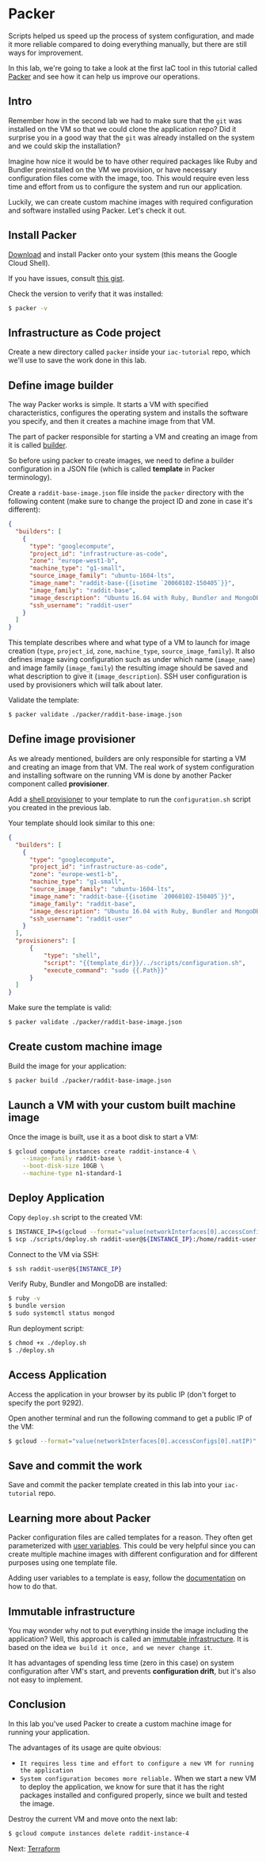 # Packer

Scripts helped us speed up the process of system configuration, and made it more reliable compared to doing everything manually, but there are still ways for improvement.

In this lab, we're going to take a look at the first IaC tool in this tutorial called [Packer](https://www.packer.io/) and see how it can help us improve our operations.

## Intro

Remember how in the second lab we had to make sure that the `git` was installed on the VM so that we could clone the application repo? Did it surprise you in a good way that the `git` was already installed on the system and we could skip the installation?

Imagine how nice it would be to have other required packages like Ruby and Bundler preinstalled on the VM we provision, or have necessary configuration files come with the image, too. This would require even less time and effort from us to configure the system and run our application.

Luckily, we can create custom machine images with required configuration and software installed using Packer. Let's check it out.

## Install Packer

[Download](https://www.packer.io/downloads.html) and install Packer onto your system (this means the Google Cloud Shell). 

If you have issues, consult [this gist](https://gist.github.com/CharlesTBetz/20daf92169689e572873439439e1ad4f). 

Check the version to verify that it was installed:

```bash
$ packer -v
```

## Infrastructure as Code project

Create a new directory called `packer` inside your `iac-tutorial` repo, which we'll use to save the work done in this lab.

## Define image builder

The way Packer works is simple. It starts a VM with specified characteristics, configures the operating system and installs the software you specify, and then it creates a machine image from that VM.

The part of packer responsible for starting a VM and creating an image from it is called [builder](https://www.packer.io/docs/builders/index.html).

So before using packer to create images, we need to define a builder configuration in a JSON file (which is called **template** in Packer terminology).

Create a `raddit-base-image.json` file inside the `packer` directory with the following content (make sure to change the project ID and zone in case it's different):

```json
{
  "builders": [
    {
      "type": "googlecompute",
      "project_id": "infrastructure-as-code",
      "zone": "europe-west1-b",
      "machine_type": "g1-small",
      "source_image_family": "ubuntu-1604-lts",
      "image_name": "raddit-base-{{isotime `20060102-150405`}}",
      "image_family": "raddit-base",
      "image_description": "Ubuntu 16.04 with Ruby, Bundler and MongoDB preinstalled",
      "ssh_username": "raddit-user"
    }
  ]
}
```

This template describes where and what type of a VM to launch for image creation (`type`, `project_id`, `zone`, `machine_type`, `source_image_family`). It also defines image saving configuration such as under which name (`image_name`) and image family (`image_family`) the resulting image should be saved and what description to give it (`image_description`). SSH user configuration is used by provisioners which will talk about later.

Validate the template:

```bash
$ packer validate ./packer/raddit-base-image.json
```

## Define image provisioner

As we already mentioned, builders are only responsible for starting a VM and creating an image from that VM. The real work of system configuration and installing software on the running VM is done by another Packer component called **provisioner**.

Add a [shell provisioner](https://www.packer.io/docs/provisioners/shell.html) to your template to run the `configuration.sh` script you created in the previous lab.

Your template should look similar to this one:

```json
{
  "builders": [
    {
      "type": "googlecompute",
      "project_id": "infrastructure-as-code",
      "zone": "europe-west1-b",
      "machine_type": "g1-small",
      "source_image_family": "ubuntu-1604-lts",
      "image_name": "raddit-base-{{isotime `20060102-150405`}}",
      "image_family": "raddit-base",
      "image_description": "Ubuntu 16.04 with Ruby, Bundler and MongoDB preinstalled",
      "ssh_username": "raddit-user"
    }
  ],
  "provisioners": [
      {
          "type": "shell",
          "script": "{{template_dir}}/../scripts/configuration.sh",
          "execute_command": "sudo {{.Path}}"
      }
  ]
}
```

Make sure the template is valid:

```bash
$ packer validate ./packer/raddit-base-image.json
```

## Create custom machine image

Build the image for your application:

```bash
$ packer build ./packer/raddit-base-image.json
```

## Launch a VM with your custom built machine image

Once the image is built, use it as a boot disk to start a VM:

```bash
$ gcloud compute instances create raddit-instance-4 \
    --image-family raddit-base \
    --boot-disk-size 10GB \
    --machine-type n1-standard-1
```

## Deploy Application

Copy `deploy.sh` script to the created VM:

```bash
$ INSTANCE_IP=$(gcloud --format="value(networkInterfaces[0].accessConfigs[0].natIP)" compute instances describe raddit-instance-4)
$ scp ./scripts/deploy.sh raddit-user@${INSTANCE_IP}:/home/raddit-user
```

Connect to the VM via SSH:

```bash
$ ssh raddit-user@${INSTANCE_IP}
```

Verify Ruby, Bundler and MongoDB are installed:

```bash
$ ruby -v
$ bundle version
$ sudo systemctl status mongod
```

Run deployment script:

```bash
$ chmod +x ./deploy.sh
$ ./deploy.sh
```

## Access Application

Access the application in your browser by its public IP (don't forget to specify the port 9292).

Open another terminal and run the following command to get a public IP of the VM:

```bash
$ gcloud --format="value(networkInterfaces[0].accessConfigs[0].natIP)" compute instances describe raddit-instance-4
```

## Save and commit the work

Save and commit the packer template created in this lab into your `iac-tutorial` repo.

## Learning more about Packer

Packer configuration files are called templates for a reason. They often get parameterized with [user variables](https://www.packer.io/docs/templates/user-variables.html). This could be very helpful since you can create multiple machine images with different configuration and for different purposes using one template file.

Adding user variables to a template is easy, follow the [documentation](https://www.packer.io/docs/templates/user-variables.html) on how to do that.

## Immutable infrastructure

You may wonder why not to put everything inside the image including the application? Well, this approach is called an [immutable infrastructure](https://martinfowler.com/bliki/ImmutableServer.html). It is based on the idea `we build it once, and we never change it`.

It has advantages of spending less time (zero in this case) on system configuration after VM's start, and prevents **configuration drift**, but it's also not easy to implement.

## Conclusion

In this lab you've used Packer to create a custom machine image for running your application.

The advantages of its usage are quite obvious:

* `It requires less time and effort to configure a new VM for running the application`
* `System configuration becomes more reliable.` When we start a new VM to deploy the application, we know for sure that it has the right packages installed and configured properly, since we built and tested the image.

Destroy the current VM and move onto the next lab:

```bash
$ gcloud compute instances delete raddit-instance-4
```

Next: [Terraform](05-terraform.md)
